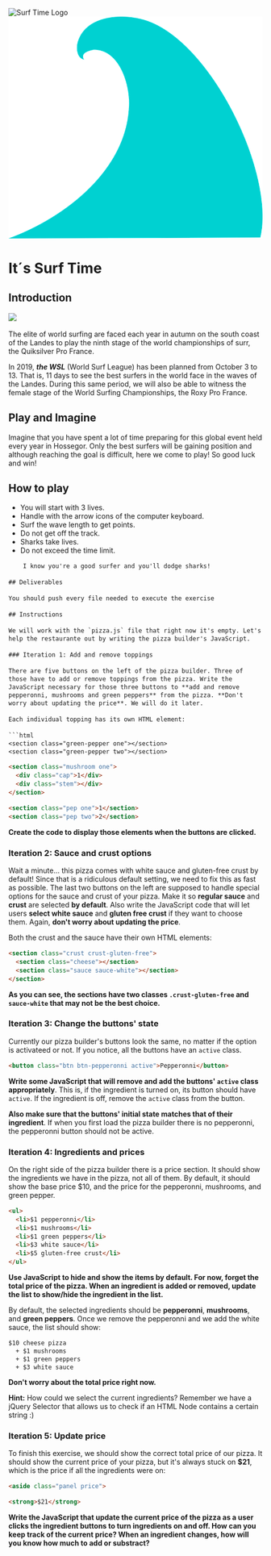 ![Surf Time Logo](https://img/ola.png)
![Surf Time Logo](img/ola.png)

# It´s Surf Time

## Introduction

![](https://media.giphy.com/media/KDQrFgdpFKYAo/giphy.gif)

The elite of world surfing are faced each year in autumn on the south coast of the Landes to play the ninth stage of the world championships of surr, the Quiksilver Pro France. 

In 2019, ***the WSL*** (World Surf League) has been planned from October 3 to 13. That is, 11 days to see the best surfers in the world face in the waves of the Landes. During this same period, we will also be able to witness the female stage of the World Surfing Championships, the Roxy Pro France.

## Play and Imagine

Imagine that you have spent a lot of time preparing for this global event held every year in Hossegor.
Only the best surfers will be gaining position and although reaching the goal is difficult, here we come to play! So good luck and win!

## How to play

- You will start with 3 lives.
- Handle with the arrow icons of the computer keyboard.
- Surf the wave length to get points.
- Do not get off the track.
- Sharks take lives.
- Do not exceed the time limit.

```
	I know you're a good surfer and you'll dodge sharks!

## Deliverables

You should push every file needed to execute the exercise

## Instructions

We will work with the `pizza.js` file that right now it's empty. Let's help the restaurante out by writing the pizza builder's JavaScript.

### Iteration 1: Add and remove toppings

There are five buttons on the left of the pizza builder. Three of those have to add or remove toppings from the pizza. Write the JavaScript necessary for those three buttons to **add and remove pepperonni, mushrooms and green peppers** from the pizza. **Don't worry about updating the price**. We will do it later.

Each individual topping has its own HTML element:

```html
<section class="green-pepper one"></section>
<section class="green-pepper two"></section>
```

```html
<section class="mushroom one">
  <div class="cap">1</div>
  <div class="stem"></div>
</section>
```

```html
<section class="pep one">1</section>
<section class="pep two">2</section>
```

**Create the code to display those elements when the buttons are clicked.**

### Iteration 2: Sauce and crust options

Wait a minute... this pizza comes with white sauce and gluten-free crust by default! Since that is a ridiculous default setting, we need to fix this as fast as possible. The last two buttons on the left are supposed to handle special options for the sauce and crust of your pizza. Make it so **regular sauce** and **crust** are selected **by default**. Also write the JavaScript code that will let users **select white sauce** and **gluten free crust** if they want to choose them. Again, **don't worry about updating the price**.

Both the crust and the sauce have their own HTML elements:

```html
<section class="crust crust-gluten-free">
  <section class="cheese"></section>
  <section class="sauce sauce-white"></section>
</section>
```

**As you can see, the sections have two classes `.crust-gluten-free` and `sauce-white` that may not be the best choice.**

### Iteration 3: Change the buttons' state

Currently our pizza builder's buttons look the same, no matter if the option is activateed or not. If you notice, all the buttons have an `active` class.

```html
<button class="btn btn-pepperonni active">Pepperonni</button>
```

**Write some JavaScript that will remove and add the buttons' `active` class appropriately**. This is, if the ingredient is turned on, its button should have `active`. If the ingredient is off, remove the `active` class from the button.

**Also make sure that the buttons' initial state matches that of their ingredient**. If when you first load the pizza builder there is no pepperonni, the pepperonni button should not be active.

### Iteration 4: Ingredients and prices

On the right side of the pizza builder there is a price section. It should show the ingredients we have in the pizza, not all of them. By default, it should show the base price $10, and the price for the pepperonni, mushrooms, and green pepper.

```html
<ul>
  <li>$1 pepperonni</li>
  <li>$1 mushrooms</li>
  <li>$1 green peppers</li>
  <li>$3 white sauce</li>
  <li>$5 gluten-free crust</li>
</ul>
```

**Use JavaScript to hide and show the items by default. For now, forget the total price of the pizza. When an ingredient is added or removed, update the list to show/hide the ingredient in the list.**

By default, the selected ingredients should be **pepperonni**, **mushrooms**, and **green peppers**. Once we remove the pepperonni and we add the white sauce, the list should show:

```
$10 cheese pizza
  + $1 mushrooms
  + $1 green peppers
  + $3 white sauce
```

**Don't worry about the total price right now.**

**Hint:** How could we select the current ingredients? Remember we have a jQuery Selector that allows us to check if an HTML Node contains a certain string :)

### Iteration 5: Update price

To finish this exercise, we should show the correct total price of our pizza. It should show the current price of your pizza, but it's always stuck on **$21**, which is the price if all the ingredients were on:

```html
<aside class="panel price">
```

```html
<strong>$21</strong>
```

**Write the JavaScript that update the current price of the pizza as a user clicks the ingredient buttons to turn ingredients on and off. How can you keep track of the current price? When an ingredient changes, how will you know how much to add or substract?**